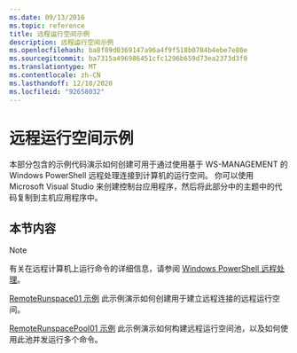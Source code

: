 ```yaml
---
ms.date: 09/13/2016
ms.topic: reference
title: 远程运行空间示例
description: 远程运行空间示例
ms.openlocfilehash: ba8f89d0369147a96a4f9f518b0784b4ebe7e80e
ms.sourcegitcommit: ba7315a496986451cfc1296b659d73ea2373d3f0
ms.translationtype: MT
ms.contentlocale: zh-CN
ms.lasthandoff: 12/10/2020
ms.locfileid: "92658032"
---
```

# <a name="remote-runspace-samples"></a>远程运行空间示例

本部分包含的示例代码演示如何创建可用于通过使用基于 WS-MANAGEMENT 的 Windows PowerShell 远程处理连接到计算机的运行空间。 你可以使用 Microsoft Visual Studio 来创建控制台应用程序，然后将此部分中的主题中的代码复制到主机应用程序中。

## <a name="in-this-section"></a>本节内容

> [!NOTE]
> 有关在远程计算机上运行命令的详细信息，请参阅 [Windows PowerShell 远程处理](/previous-versions/ms714644(v=vs.85))。

 [RemoteRunspace01 示例](./remoterunspace01-sample.md) 此示例演示如何创建用于建立远程连接的远程运行空间。

 [RemoteRunspacePool01 示例](./remoterunspacepool01-sample.md) 此示例演示如何构建远程运行空间池，以及如何使用此池并发运行多个命令。
